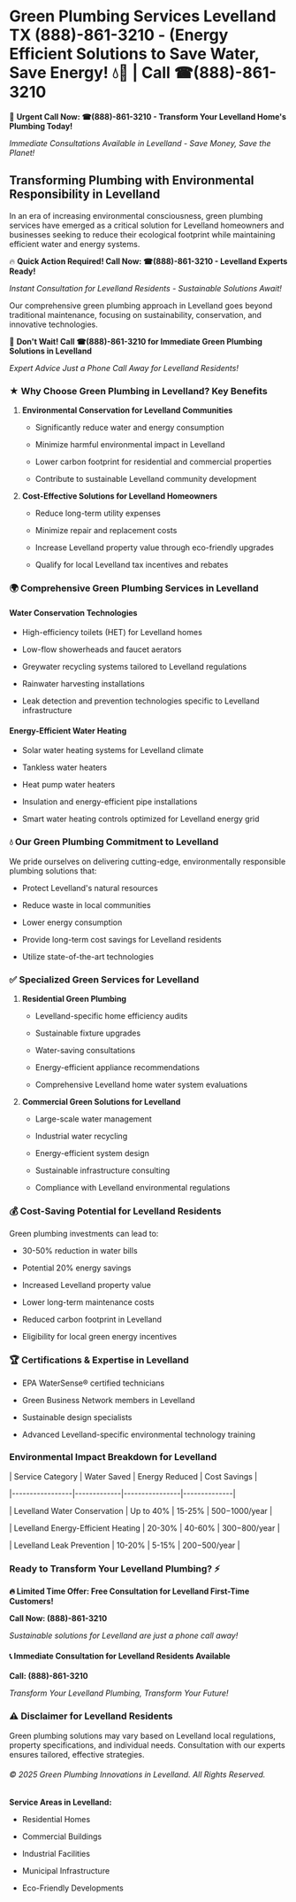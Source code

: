 # Green Plumbing Services Levelland TX (888)-861-3210 - (Energy Efficient Solutions to Save Water, Save Energy! 💧🌿 | Call ☎(888)-861-3210

🚨 **Urgent Call Now: ☎(888)-861-3210 - Transform Your Levelland Home's Plumbing Today!**
*Immediate Consultations Available in Levelland - Save Money, Save the Planet!*

## Transforming Plumbing with Environmental Responsibility in Levelland

In an era of increasing environmental consciousness, green plumbing services have emerged as a critical solution for Levelland homeowners and businesses seeking to reduce their ecological footprint while maintaining efficient water and energy systems. 

🔥 **Quick Action Required! Call Now: ☎(888)-861-3210 - Levelland Experts Ready!**
*Instant Consultation for Levelland Residents - Sustainable Solutions Await!*

Our comprehensive green plumbing approach in Levelland goes beyond traditional maintenance, focusing on sustainability, conservation, and innovative technologies.

🚨 **Don't Wait! Call ☎(888)-861-3210 for Immediate Green Plumbing Solutions in Levelland**
*Expert Advice Just a Phone Call Away for Levelland Residents!*

### ★ Why Choose Green Plumbing in Levelland? Key Benefits

1. **Environmental Conservation for Levelland Communities** 
   - Significantly reduce water and energy consumption
   - Minimize harmful environmental impact in Levelland
   - Lower carbon footprint for residential and commercial properties
   - Contribute to sustainable Levelland community development

2. **Cost-Effective Solutions for Levelland Homeowners** 
   - Reduce long-term utility expenses
   - Minimize repair and replacement costs
   - Increase Levelland property value through eco-friendly upgrades
   - Qualify for local Levelland tax incentives and rebates

### 🌍 Comprehensive Green Plumbing Services in Levelland

#### Water Conservation Technologies
- High-efficiency toilets (HET) for Levelland homes
- Low-flow showerheads and faucet aerators
- Greywater recycling systems tailored to Levelland regulations
- Rainwater harvesting installations
- Leak detection and prevention technologies specific to Levelland infrastructure

#### Energy-Efficient Water Heating
- Solar water heating systems for Levelland climate
- Tankless water heaters
- Heat pump water heaters
- Insulation and energy-efficient pipe installations
- Smart water heating controls optimized for Levelland energy grid

### 💧 Our Green Plumbing Commitment to Levelland

We pride ourselves on delivering cutting-edge, environmentally responsible plumbing solutions that:
- Protect Levelland's natural resources
- Reduce waste in local communities
- Lower energy consumption
- Provide long-term cost savings for Levelland residents
- Utilize state-of-the-art technologies

### ✅ Specialized Green Services for Levelland

1. **Residential Green Plumbing**
   - Levelland-specific home efficiency audits
   - Sustainable fixture upgrades
   - Water-saving consultations
   - Energy-efficient appliance recommendations
   - Comprehensive Levelland home water system evaluations

2. **Commercial Green Solutions for Levelland**
   - Large-scale water management
   - Industrial water recycling
   - Energy-efficient system design
   - Sustainable infrastructure consulting
   - Compliance with Levelland environmental regulations

### 💰 Cost-Saving Potential for Levelland Residents

Green plumbing investments can lead to:
- 30-50% reduction in water bills
- Potential 20% energy savings
- Increased Levelland property value
- Lower long-term maintenance costs
- Reduced carbon footprint in Levelland
- Eligibility for local green energy incentives

### 🏆 Certifications & Expertise in Levelland

- EPA WaterSense® certified technicians
- Green Business Network members in Levelland
- Sustainable design specialists
- Advanced Levelland-specific environmental technology training

### Environmental Impact Breakdown for Levelland

| Service Category | Water Saved | Energy Reduced | Cost Savings |
|-----------------|-------------|----------------|--------------|
| Levelland Water Conservation | Up to 40% | 15-25% | $500-$1000/year |
| Levelland Energy-Efficient Heating | 20-30% | 40-60% | $300-$800/year |
| Levelland Leak Prevention | 10-20% | 5-15% | $200-$500/year |

### Ready to Transform Your Levelland Plumbing? ⚡

**🔥 Limited Time Offer: Free Consultation for Levelland First-Time Customers!**

**Call Now: (888)-861-3210**
*Sustainable solutions for Levelland are just a phone call away!*

#### 📞 Immediate Consultation for Levelland Residents Available

**Call: (888)-861-3210**
*Transform Your Levelland Plumbing, Transform Your Future!*

### ⚠️ Disclaimer for Levelland Residents

Green plumbing solutions may vary based on Levelland local regulations, property specifications, and individual needs. Consultation with our experts ensures tailored, effective strategies.

###### © 2025 Green Plumbing Innovations in Levelland. All Rights Reserved.

**Service Areas in Levelland:** 
- Residential Homes
- Commercial Buildings
- Industrial Facilities
- Municipal Infrastructure
- Eco-Friendly Developments